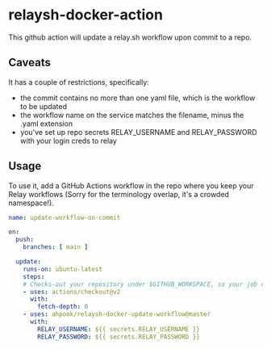 # relaysh-docker-action

This github action will update a relay.sh workflow upon commit to a repo.

## Caveats

It has a couple of restrictions, specifically:

- the commit contains no more than one yaml file, which is the workflow to be updated
- the workflow name on the service matches the filename, minus the .yaml extension
- you've set up repo secrets RELAY_USERNAME and RELAY_PASSWORD with your login creds to relay

## Usage

To use it, add a GitHub Actions workflow in the repo where you keep your Relay workflows
(Sorry for the terminology overlap, it's a crowded namespace!).

```yaml
name: update-workflow-on-commit

on:
  push:
    branches: [ main ]

  update:
    runs-on: ubuntu-latest
    steps:
    # Checks-out your repository under $GITHUB_WORKSPACE, so your job can access it
    - uses: actions/checkout@v2
      with:
        fetch-depth: 0
    - uses: ahpook/relaysh-docker-update-workflow@master
      with:
        RELAY_USERNAME: ${{ secrets.RELAY_USERNAME }}
        RELAY_PASSWORD: ${{ secrets.RELAY_PASSWORD }}
```
